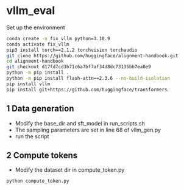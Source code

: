 # vllm_eval

Set up the environment

```sh
conda create -n fix_vllm python=3.10.9
conda activate fix_vllm
pip3 install torch==2.1.2 torchvision torchaudio
git clone https://github.com/huggingface/alignment-handbook.git
cd alignment-handbook
git checkout d17fd7cd3b71c6a7bf7af34d8dc73135bb7ea8e9
python -m pip install .
python -m pip install flash-attn==2.3.6 --no-build-isolation
pip install vllm
pip install git+https://github.com/huggingface/transformers
```

## 1 Data generation

- Modify the base_dir and sft_model in run_scripts.sh
- The sampling parameters are set in line 68 of vllm_gen.py
- run the script

## 2 Compute tokens

- Modify the dataset dir in compute_token.py
  
```sh
python compute_token.py
```
